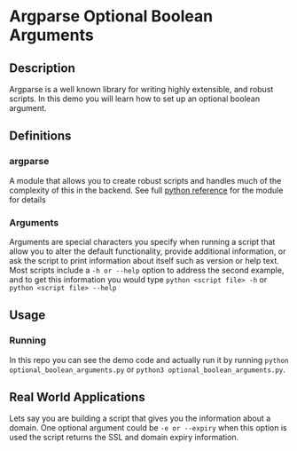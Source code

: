 # Argparse Optional Boolean Arguments

## Description
Argparse is a well known library for writing highly extensible, and robust scripts. In this demo you will learn how to set up an optional boolean argument.

## Definitions

### argparse
A module that allows you to create robust scripts and handles much of the complexity of this in the backend. See full [python reference](https://docs.python.org/3/library/argparse.html) for the module for details

### Arguments
Arguments are special characters you specify when running a script that allow you to alter the default functionality, provide additional information, or ask the script to print information about itself such as version or help text. Most scripts include a ```-h or --help``` option to address the second example, and to get this information you would type ```python <script file> -h``` or ```python <script file> --help```

## Usage

### Running

In this repo you can see the demo code and actually run it by running ```python optional_boolean_arguments.py``` or ```python3 optional_boolean_arguments.py```.

## Real World Applications
Lets say you are building a script that gives you the information about a domain. One optional argument could be ```-e or --expiry``` when this option is used the script returns the SSL and domain expiry information.